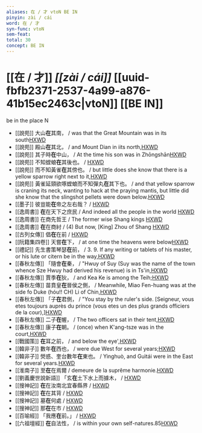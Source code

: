 ```yaml
---
aliases: 在 / 才 vtoN BE IN
pinyin: zài / cái
word: 在 / 才
syn-func: vtoN
sem-feat: 
total: 30
concept: BE IN 
---
```

# [[在 / 才]] *[[zài / cái]]*  [[uuid-fbfb2371-2537-4a99-a876-41b15ec2463c|vtoN]] [[BE IN]]
be in the place N
 - [[說苑]] 大山**在**其南， / was that the Great Mountain was in its south[HXWD](https://hxwd.org/textview.html?location=CH1a0907_CHANT_001-7a.12)
 - [[說苑]] 殿山**在**其北， / and Mount Dian in iits north,[HXWD](https://hxwd.org/textview.html?location=CH1a0907_CHANT_001-7a.13)
 - [[說苑]] 其子時**在**中山，
                     / At the time his son was in Zhōngshān[HXWD](https://hxwd.org/textview.html?location=CH1a0907_CHANT_005-27a.4)
 - [[說苑]] 不知螳蜋**在**其後也。 / [HXWD](https://hxwd.org/textview.html?location=CH1a0907_CHANT_009-6a.18)
 - [[說苑]] 而不知黃雀**在**其傍也。 / but little does she know that there is a yellow sparrow right next to it,[HXWD](https://hxwd.org/textview.html?location=CH1a0907_CHANT_009-6a.20)
 - [[說苑]] 黃雀延頸欲啄螳蜋而不知彈丸**在**其下也。 / and that yellow sparrow is craning its neck, wanting to hack at the praying mantis, but little did she know that the slingshot pellets were down below.[HXWD](https://hxwd.org/textview.html?location=CH1a0907_CHANT_009-6a.21)
 - [[墨子]] 彼豈能**在**帝之左右哉？
                     / [HXWD](https://hxwd.org/textview.html?location=CH1a0938_CHANT_008-12a.24)
 - [[逸周書]] **在**在天下之庶民 / And indeed all the people in the world [HXWD](https://hxwd.org/textview.html?location=CH1c0887_CHANT_043-1a.32)
 - [[逸周書]] 在商先哲王 / The former wise Shang kings [HXWD](https://hxwd.org/textview.html?location=CH1c0887_CHANT_043-1a.34)
 - [[逸周書]] **在**在商紂 / (4) But now, [King] Zhou of Shang [HXWD](https://hxwd.org/textview.html?location=CH1c0887_CHANT_043-1a.42)
 - [[古列女傳]] 倡**在**在前 / [HXWD](https://hxwd.org/textview.html?location=CH1c0897_CHANT_007-5a.59)
 - [[阮籍集四卷]] 天嘗**在**下， / at one time the heavens were below[HXWD](https://hxwd.org/textview.html?location=CH2b1558_CHANT_004-19a.18)
 - [[禮記]] 先生書策琴瑟**在**前， / 3. 9. If any writing or tablets of his master, or his lute or citern be in the way,[HXWD](https://hxwd.org/textview.html?location=KR1d0052_tls_001-19a.32)
 - [[春秋左傳]] 「隨會**在**秦， / "Hwuy of Suy (Suy was the name of the town whence Sze Hwuy had derived his revenue) is in Ts'in,[HXWD](https://hxwd.org/textview.html?location=KR1e0001_tls_006-258a.6)
 - [[春秋左傳]] 賈季**在**狄， / and Kea Ke is among the Teih;[HXWD](https://hxwd.org/textview.html?location=KR1e0001_tls_006-258a.7)
 - [[春秋左傳]] 苗賁皇**在**晉侯之側， / Meanwhile, Miao Fen-huang was at the side fo Duke (hóu!! CH) Li of Chin,[HXWD](https://hxwd.org/textview.html?location=KR1e0001_tls_008-359a.35)
 - [[春秋左傳]] 「子**在**君側， / "You stay by the ruler's side. [Seigneur, vous etes toujours auprès du prince (vous etes un des plus grands officiers de la cour),][HXWD](https://hxwd.org/textview.html?location=KR1e0001_tls_008-363a.24)
 - [[春秋左傳]] 二子**在**幄， / The two officers sat in their tent,[HXWD](https://hxwd.org/textview.html?location=KR1e0001_tls_009-580a.19)
 - [[春秋左傳]] 康子**在**朝。 / (once) when K'ang-tsze was in the court,[HXWD](https://hxwd.org/textview.html?location=KR1e0001_tls_012-48a.14)
 - [[戰國策]] **在**耳之前， / and below the eye',[HXWD](https://hxwd.org/textview.html?location=KR2e0003_tls_063-1a.8)
 - [[韓非子]] 數年**在**西也， / were due West for several years;[HXWD](https://hxwd.org/textview.html?location=KR3c0005_tls_019-7a.7)
 - [[韓非子]] 熒惑、奎台數年**在**東也。 / Yinghuò, and Guìtái were in the East for several years.[HXWD](https://hxwd.org/textview.html?location=KR3c0005_tls_019-7a.9)
 - [[淮南子]] 至**在**在焉爾 / demeure de la suprême harmonie.[HXWD](https://hxwd.org/textview.html?location=KR3j0010_tls_013-39a.32)
 - [[劉義慶世說新語]] 「玄**在**土下水上而據木，
                     / [HXWD](https://hxwd.org/textview.html?location=KR3l0002_tls_004-1a.114)
 - [[搜神記]] **在**在汝南北宜春縣界 / [HXWD](https://hxwd.org/textview.html?location=KR3l0099_tls_011-4a.105)
 - [[搜神記]] **在**在其背 / [HXWD](https://hxwd.org/textview.html?location=KR3l0099_tls_011-4a.21)
 - [[搜神記]] 墓**在**何處 / [HXWD](https://hxwd.org/textview.html?location=KR3l0099_tls_015-1a.33)
 - [[搜神記]] 那**在**在市 / [HXWD](https://hxwd.org/textview.html?location=KR3l0099_tls_016-21a.53)
 - [[百喻經]] 「我應**在**前。」 / [HXWD](https://hxwd.org/textview.html?location=KR6b0066_T_003-0551a.19)
 - [[六祖壇經]] **在**自法性， / is within your own self-natures.85[HXWD](https://hxwd.org/textview.html?location=KR6q0082_T_001-0339a.49)